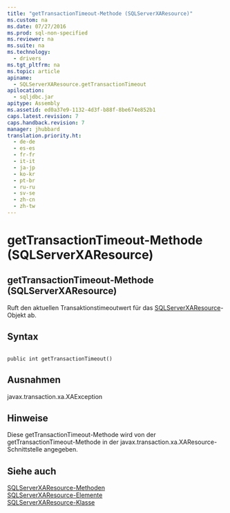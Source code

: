 ```yaml
---
title: "getTransactionTimeout-Methode (SQLServerXAResource)"
ms.custom: na
ms.date: 07/27/2016
ms.prod: sql-non-specified
ms.reviewer: na
ms.suite: na
ms.technology: 
  - drivers
ms.tgt_pltfrm: na
ms.topic: article
apiname: 
  - SQLServerXAResource.getTransactionTimeout
apilocation: 
  - sqljdbc.jar
apitype: Assembly
ms.assetid: ed0a37e9-1132-4d3f-b88f-8be674e852b1
caps.latest.revision: 7
caps.handback.revision: 7
manager: jhubbard
translation.priority.ht: 
  - de-de
  - es-es
  - fr-fr
  - it-it
  - ja-jp
  - ko-kr
  - pt-br
  - ru-ru
  - sv-se
  - zh-cn
  - zh-tw
---
```

# getTransactionTimeout-Methode (SQLServerXAResource)
    
## getTransactionTimeout\-Methode \(SQLServerXAResource\)  
 Ruft den aktuellen Transaktionstimeoutwert für das [SQLServerXAResource](../content/SQLServerXAResource-Class.md)\-Objekt ab.  
  
## Syntax  
  
```  
  
public int getTransactionTimeout()  
```  
  
## Ausnahmen  
 javax.transaction.xa.XAException  
  
## Hinweise  
 Diese getTransactionTimeout\-Methode wird von der getTransactionTimeout\-Methode in der javax.transaction.xa.XAResource\-Schnittstelle angegeben.  
  
## Siehe auch  
 [SQLServerXAResource-Methoden](../content/SQLServerXAResource-Methods.md)   
 [SQLServerXAResource-Elemente](../content/SQLServerXAResource-Members.md)   
 [SQLServerXAResource-Klasse](../content/SQLServerXAResource-Class.md)  
  
  